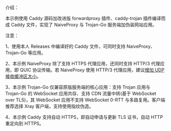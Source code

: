 介绍：

本示例使用 Caddy 源码加改进版 forwardproxy 插件、caddy-trojan 插件编译而成 Caddy 文件，实现了 NaiveProxy 与 Trojan-Go 服务端加伪装网站应用。

注意：

1、使用本人 Releases 中编译好的 Caddy 文件，可同时支持 NaiveProxy、Trojan-Go 等应用。

2、本示例 NaiveProxy 除了支持 HTTPS 代理应用，还同时支持 HTTP/3 代理应用，即 QUIC 协议传输。若 NaiveProxy 使用 HTTP/3 代理应用，建议[增加 UDP 接收缓冲区大小](https://github.com/quic-go/quic-go/wiki/UDP-Buffer-Sizes)。

3、本示例 Trojan-Go 仅兼容原版服务端的核心应用：支持 Trojan 应用与 Trojan-Go 的 WebSocket 应用共存、支持 CDN 流量中转(基于 WebSocket over TLS)，其 WebSocket 应用不支持 WebSocket 0-RTT 与多路复用。客户端推荐选择 Xray 客户端，支持使用指纹伪造。

4、本示例 Caddy 支持自动 HTTPS，即自动申请与更新 TLS 证书，自动 HTTP 重定向到 HTTPS。
